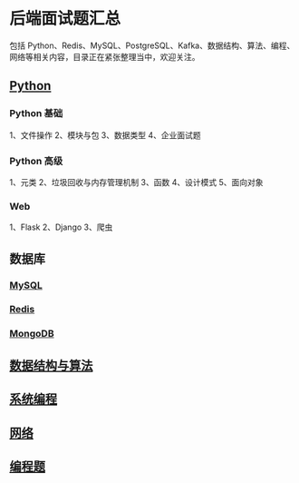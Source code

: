 # 后端面试题汇总
包括 Python、Redis、MySQL、PostgreSQL、Kafka、数据结构、算法、编程、网络等相关内容，目录正在紧张整理当中，欢迎关注。

## [Python](https://github.com/yongxinz/back-end-interview/tree/master/Python)

### Python 基础
1、文件操作
2、模块与包
3、数据类型
4、企业面试题

### Python 高级
1、元类
2、垃圾回收与内存管理机制
3、函数
4、设计模式
5、面向对象

### Web
1、Flask
2、Django
3、爬虫

## 数据库
### [MySQL](https://github.com/yongxinz/back-end-interview/tree/master/MySQL)
### [Redis](https://github.com/yongxinz/back-end-interview/tree/master/Redis)
### [MongoDB](https://github.com/yongxinz/back-end-interview/tree/master/MongoDB)

## [数据结构与算法](https://github.com/yongxinz/back-end-interview/tree/master/%E6%95%B0%E6%8D%AE%E7%BB%93%E6%9E%84%E4%B8%8E%E7%AE%97%E6%B3%95)

## [系统编程](https://github.com/yongxinz/back-end-interview/tree/master/%E7%B3%BB%E7%BB%9F%E7%BC%96%E7%A8%8B)

## [网络](https://github.com/yongxinz/back-end-interview/tree/master/%E7%BD%91%E7%BB%9C)

## [编程题](https://github.com/yongxinz/back-end-interview/tree/master/%E7%BC%96%E7%A8%8B%E9%A2%98)
